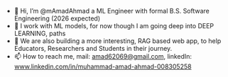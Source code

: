 - 👋 Hi, I’m @mAmadAhmad a ML Engineer with formal B.S. Software Engineering (2026 expected)
- 🌱 I work with ML models, for now though I am going deep into DEEP LEARNING, paths
- 🤖 We are also building a more interesting, RAG based web app, to help Educators, Researchers and Students in their journey.
- 📫 How to reach me, mail: amad62069@gmail.com, linkedIn: www.linkedin.com/in/muhammad-amad-ahmad-008305258

<!---
mAmadAhmad/mAmadAhmad is a ✨ special ✨ repository because its `README.md` (this file) appears on your GitHub profile.
You can click the Preview link to take a look at your changes.
--->
